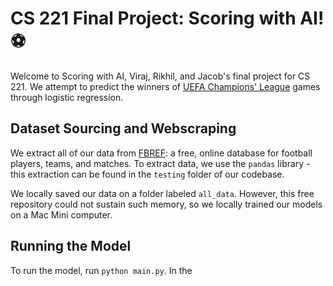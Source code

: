 # CS 221 Final Project: Scoring with AI! ⚽️

Welcome to Scoring with AI, Viraj, Rikhil, and Jacob's final project for CS 221. We attempt to predict the winners of [UEFA Champions' League](https://www.uefa.com/uefachampionsleague/) games through logistic regression.

## Dataset Sourcing and Webscraping

We extract all of our data from [FBREF](https://fbref.com/): a free, online database for football players, teams, and matches. To extract data, we use the `pandas` library - this extraction can be found in the `testing` folder of our codebase.

We locally saved our data on a folder labeled `all_data`. However, this free repository could not sustain such memory, so we locally trained our models on a Mac Mini computer.

## Running the Model

To run the model, run `python main.py`. In the 
